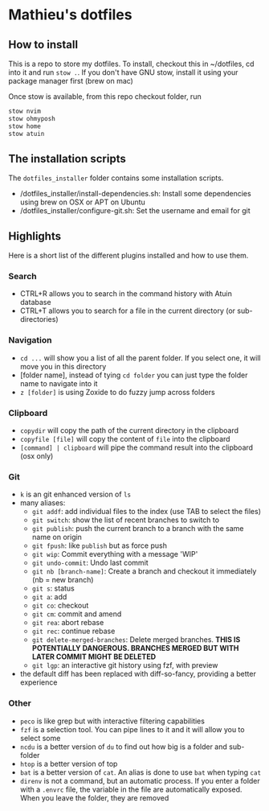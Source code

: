 # Mathieu's dotfiles

## How to install

This is a repo to store my dotfiles. To install, checkout this in ~/dotfiles, cd into it and run `stow .`.
If you don't have GNU stow, install it using your package manager first (brew on mac)

Once stow is available, from this repo checkout folder, run
```bash
stow nvim
stow ohmyposh
stow home
stow atuin
```

## The installation scripts

The `dotfiles_installer` folder contains some installation scripts.

* /dotfiles_installer/install-dependencies.sh: Install some dependencies using brew on OSX or APT on Ubuntu
* /dotfiles_installer/configure-git.sh: Set the username and email for git

## Highlights

Here is a short list of the different plugins installed and how to use them.

### Search

- CTRL+R allows you to search in the command history with Atuin database
- CTRL+T allows you to search for a file in the current directory (or sub-directories)

### Navigation

- `cd ...` will show you a list of all the parent folder. If you select one, it will move you in this directory
- [folder name], instead of tying `cd folder` you can just type the folder name to navigate into it
- `z [folder]` is using Zoxide to do fuzzy jump across folders

### Clipboard

- `copydir` will copy the path of the current directory in the clipboard
- `copyfile [file]` will copy the content of `file` into the clipboard
- `[command] | clipboard` will pipe the command result into the clipboard (osx only)

### Git

- `k` is an git enhanced version of `ls`
- many aliases:
  - `git addf`: add individual files to the index (use TAB to select the files)
  - `git switch`: show the list of recent branches to switch to
  - `git publish`: push the current branch to a branch with the same name on origin
  - `git fpush`: like `publish` but as force push
  - `git wip`: Commit everything with a message 'WIP'
  - `git undo-commit`: Undo last commit
  - `git nb [branch-name]`: Create a branch and checkout it immediately (nb = new branch)
  - `git s`: status
  - `git a`: add
  - `git co`: checkout
  - `git cm`: commit and amend
  - `git rea`: abort rebase
  - `git rec`: continue rebase
  - `git delete-merged-branches`: Delete merged branches. **THIS IS POTENTIALLY DANGEROUS. BRANCHES MERGED BUT WITH LATER COMMIT MIGHT BE DELETED**
  - `git lgp`: an interactive git history using fzf, with preview 
- the default diff has been replaced with diff-so-fancy, providing a better experience

### Other

- `peco` is like grep but with interactive filtering capabilities
- `fzf` is a selection tool. You can pipe lines to it and it will allow you to select some
- `ncdu` is a better version of `du` to find out how big is a folder and sub-folder
- `htop` is a better version of top
- `bat` is a better version of `cat`. An alias is done to use `bat` when typing `cat`
- `direnv` is not a command, but an automatic process. If you enter a folder with a `.envrc` file, the variable in the file are automatically exposed. When you leave the folder, they are removed